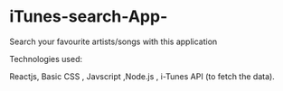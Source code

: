 # iTunes-search-App-

Search your favourite artists/songs with this application

Technologies used:

Reactjs, Basic CSS , Javscript ,Node.js , i-Tunes API (to fetch the data).
